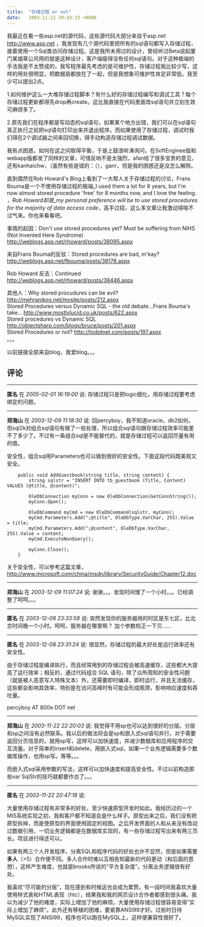```yaml
---
title:  "存储过程 or not"
date:   2003-11-21 20:43:33 +0800
---
```


我最近在看一些asp.net的源代码，这些源代码大部分来自于asp.net http://www.asp.net ，我发现有几个源代码里把所有的sql语句都写入存储过程，接着使用一个Sql类访问存储过程。这是我所未用过的设计，曾经听过Beta说起厦门某烟草公司用的就是这种设计，客户端瘦得没有任何sql语句。对于这种极端的手法我是不太赞成的，我写程序最先考虑的是可维护性，存储过程我比较少写，这样的用处很明显，把数据层都放在了一起，但是我想象可维护性肯定非常低。我至少可以提出2点。  

1.如何维护这么一大堆存储过程脚本？有什么好的存储过程编写和调试工具？每个存储过程更新都得先drop再create。这比我直接在代码里面改sql语句并立刻生效可麻烦多了。  

2.原先我们在程序都是写动态的sql语句，如果某个地方出错，我们可以在sql语句真正执行之前把sql语句打印出来并退出程序。而如果使用了存储过程，调试时我们得在2个调试器之间来回切换，得手动构造存储过程调试数据。  

我有点困惑，如何在这之间取得平衡，于是上鼓浪听涛询问，在SoftEnginee版和webapp版都发了同样的文章，可惜反响不是太强烈，afan给了很多宝贵的意见，还有kanhaichw，（虽然有些是错的：（），ganr，但是我的困惑还是没怎么解除。  

直到偶然在Rob Howard's Blog上看到了一大帮人关于存储过程的讨论，Frans Bouma是一个不使用存储过程的极端_I used them a lot for 8 years, but I'm now almost stored procedure 'free' for 8 months now, and I love the feeling. _，Rob Howard却是_my personal preference will be to use stored procedures for the majority of data access code_，高手过招，这么多文章让我激动得喘不过气来。你也来看看吧。  

事情的起因：Don't use stored procedures yet? Must be suffering from NIHS (Not Invented Here Syndrome)  http://weblogs.asp.net/rhoward/posts/38095.aspx   

来自Frans Bouma的反驳：Stored procedures are bad, m'kay?  http://weblogs.asp.net/fbouma/posts/38178.aspx   

Rob Howard 反击：Continued http://weblogs.asp.net/rhoward/posts/38446.aspx   

其他人：Why stored procudures can be evil?  http://mehranikoo.net/mysite/posts/212.aspx   
Stored Procedures versus Dynamic SQL - the old debate...Frans Bouma's take... http://www.mostlylucid.co.uk/posts/622.aspx   
Stored procedures vs Dynamic SQL http://objectsharp.com/blogs/bruce/posts/201.aspx   
Stored Procedures or not?  http://todotnet.com/posts/197.aspx   
。。。  

以前链接全部来自blog，我爱blog。。。  


## 评论

*****
**匿名** 在 *2005-02-01 16:19:00* 说: 存储过程只是把logic细化，用存储过程要考虑绑定的问题。

*****
**郑海山** 在 *2003-12-09 11:18:30* 说: 回percyboy，我不知道oracle，db2如何，但sql2k对组合sql语句有做了一些处理，所以组合sql语句跟存储过程效率可能差不了多少了。不过有一条组合sql是不能替代的，就是存储过程可以返回尽量有用的值。

安全性，组合sql用Parameters也可以做到很好的安全性。下面这段代码既美观又安全。

        public void AddGuestbook(string title, string content) {
            string sqlstr = "INSERT INTO tb_guestbook (Title, Content) VALUES (@title, @content)";

            OleDbConnection myConn = new OleDbConnection(GetConnString());
            myConn.Open();

            OleDbCommand myCmd = new OleDbCommand(sqlstr, myConn);
            myCmd.Parameters.Add(";@title", OleDbType.VarChar, 255).Value = title;
            myCmd.Parameters.Add(";@content", OleDbType.VarChar, 255).Value = content;
            myCmd.ExecuteNonQuery();

            myConn.Close();
        }

关于安全性，可以参考这篇文章，http://www.microsoft.com/china/msdn/library/SecurityGuide/Chapter12.doc

*****
**郑海山** 在 *2003-12-09 11:07:24* 说: 谢谢。。。发现时间慢了一个小时。。。已经调整了呵呵。。。

*****
**匿名** 在 *2003-12-08 23:33:58* 说: 突然发现你的服务器用的时区是东七区，比北京时间晚一个小时。呵呵，服务器在哪里啊？
加个参数校正一下贝......

*****
**匿名** 在 *2003-12-08 23:31:24* 说: 很显然，存储过程的最大好处是运行效率还有安全性。

由于存储过程是编译执行，而且经常用到的存储过程会被高速缓存，这些都大大提高了运行效率；相反的，通过代码组合 SQL 语句，除了众所周知的安全性问题（就是被人恶意写入特殊文本）外，还需要即时编译，即时运行，并且无法缓存，这些都会影响其效率，特别是在访问高峰时有可能会形成瓶颈，影响响应速度和吞吐量。

percyboy AT 800e DOT net


*****
**郑海山** 在 *2003-11-22 22:20:03* 说: 我觉得不用sp也可以达到很好的分层。分层和sp之间没有必然联系。我以后的做法将会是sp和嵌入式sql语句并行，对于需要返回分页信息的，就用sp写，这样可以加快速度，并减少数据库和应用程序的交互流量。对于简单的insert和delete，用嵌入式sql，如果一个业务逻辑需要多个数据库操作，也用sp写。等等。。。

而嵌入式sql采用参数的写法，这样可以加快速度和提高安全性。不过以前构造那些var SqlStr的技巧就都要作古了。。。

*****
**匿名** 在 *2003-11-22 20:47:18* 说: <p>大量使用存储过程有非常多的好处，至少快速原型开发时如此。我经历过的一个MIS系统实现之初，我和客户都不知道会是什么样子。原型出来之后，我们没有把原型拆掉，而是使原型的界面使用固定的视图。之后开发界面的人和从来没有改动过数据引用，一切业务逻辑都是在数据库实现的，有一些存储过程写出来有两三页长。项目进行得还可以。</p><p>如果有两三个人开发程序，分离SQL和程序代码的好处也许不显然，但是如果需要<strong>多人</strong>（>5）合作便不同。多人合作时难以互相告知最新的代码更动（和后面的思想），这样产生难度，也就是brooks所说的“平方复杂度”。分离业务逻辑很有好处。</p><p>我喜欢“尽可能的分层”，现在感到有时候这也会成为累赘。有一段时间我喜欢大量使用样式表和HTML表现（htc），结果我和我的网页设计合作者都感到很头痛。我以为减少了他的难度，实际上增加了他的麻烦。大量使用存储过程很容易变得“实际上增加了麻烦”。此外还有移植的困难，要紧靠ANSI99才好。过些时日待MySQL实现了ANSI99，程序也可以跑在MySQL上，这样便兼容性很好了。</p>


